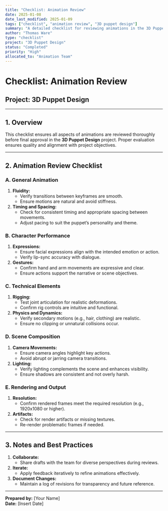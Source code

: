 ```yaml
---
title: "Checklist: Animation Review"
date: 2025-01-08
date_last_modified: 2025-01-09
tags: ["checklist", "animation review", "3D puppet design"]
summary: "A detailed checklist for reviewing animations in the 3D Puppet Design project, covering fluidity, character performance, and technical elements."
author: "Thomas Ware"
type: "checklist"
project: "3D Puppet Design"
status: "Completed"
priority: "High"
allocated_to: "Animation Team"
---
```

# **Checklist: Animation Review**

## **Project:** 3D Puppet Design

---

## **1. Overview**
This checklist ensures all aspects of animations are reviewed thoroughly before final approval in the **3D Puppet Design** project. Proper evaluation ensures quality and alignment with project objectives.

---

## **2. Animation Review Checklist**

### **A. General Animation**
1. **Fluidity:**
   - Verify transitions between keyframes are smooth.
   - Ensure motions are natural and avoid stiffness.
2. **Timing and Spacing:**
   - Check for consistent timing and appropriate spacing between movements.
   - Adjust pacing to suit the puppet’s personality and theme.

### **B. Character Performance**
1. **Expressions:**
   - Ensure facial expressions align with the intended emotion or action.
   - Verify lip-sync accuracy with dialogue.
2. **Gestures:**
   - Confirm hand and arm movements are expressive and clear.
   - Ensure actions support the narrative or scene objectives.

### **C. Technical Elements**
1. **Rigging:**
   - Test joint articulation for realistic deformations.
   - Confirm rig controls are intuitive and functional.
2. **Physics and Dynamics:**
   - Verify secondary motions (e.g., hair, clothing) are realistic.
   - Ensure no clipping or unnatural collisions occur.

### **D. Scene Composition**
1. **Camera Movements:**
   - Ensure camera angles highlight key actions.
   - Avoid abrupt or jarring camera transitions.
2. **Lighting:**
   - Verify lighting complements the scene and enhances visibility.
   - Ensure shadows are consistent and not overly harsh.

### **E. Rendering and Output**
1. **Resolution:**
   - Confirm rendered frames meet the required resolution (e.g., 1920x1080 or higher).
2. **Artifacts:**
   - Check for render artifacts or missing textures.
   - Re-render problematic frames if needed.

---

## **3. Notes and Best Practices**
1. **Collaborate:**
   - Share drafts with the team for diverse perspectives during reviews.
2. **Iterate:**
   - Apply feedback iteratively to refine animations effectively.
3. **Document Changes:**
   - Maintain a log of revisions for transparency and future reference.

---

**Prepared by:** [Your Name]  
**Date:** [Insert Date]

